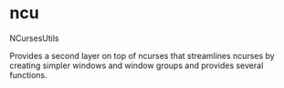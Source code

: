 # ncu
NCursesUtils

Provides a second layer on top of ncurses that streamlines ncurses by creating simpler windows and window groups and provides several functions.
